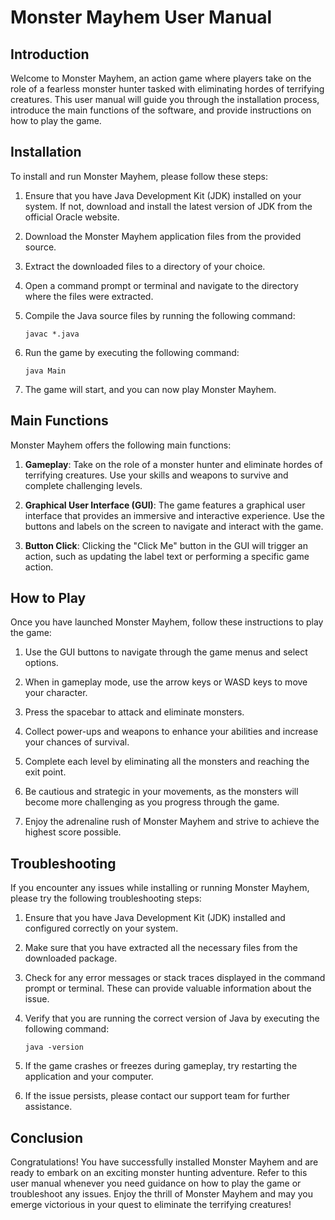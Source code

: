 # Monster Mayhem User Manual

## Introduction

Welcome to Monster Mayhem, an action game where players take on the role of a fearless monster hunter tasked with eliminating hordes of terrifying creatures. This user manual will guide you through the installation process, introduce the main functions of the software, and provide instructions on how to play the game.

## Installation

To install and run Monster Mayhem, please follow these steps:

1. Ensure that you have Java Development Kit (JDK) installed on your system. If not, download and install the latest version of JDK from the official Oracle website.

2. Download the Monster Mayhem application files from the provided source.

3. Extract the downloaded files to a directory of your choice.

4. Open a command prompt or terminal and navigate to the directory where the files were extracted.

5. Compile the Java source files by running the following command:

   ```
   javac *.java
   ```

6. Run the game by executing the following command:

   ```
   java Main
   ```

7. The game will start, and you can now play Monster Mayhem.

## Main Functions

Monster Mayhem offers the following main functions:

1. **Gameplay**: Take on the role of a monster hunter and eliminate hordes of terrifying creatures. Use your skills and weapons to survive and complete challenging levels.

2. **Graphical User Interface (GUI)**: The game features a graphical user interface that provides an immersive and interactive experience. Use the buttons and labels on the screen to navigate and interact with the game.

3. **Button Click**: Clicking the "Click Me" button in the GUI will trigger an action, such as updating the label text or performing a specific game action.

## How to Play

Once you have launched Monster Mayhem, follow these instructions to play the game:

1. Use the GUI buttons to navigate through the game menus and select options.

2. When in gameplay mode, use the arrow keys or WASD keys to move your character.

3. Press the spacebar to attack and eliminate monsters.

4. Collect power-ups and weapons to enhance your abilities and increase your chances of survival.

5. Complete each level by eliminating all the monsters and reaching the exit point.

6. Be cautious and strategic in your movements, as the monsters will become more challenging as you progress through the game.

7. Enjoy the adrenaline rush of Monster Mayhem and strive to achieve the highest score possible.

## Troubleshooting

If you encounter any issues while installing or running Monster Mayhem, please try the following troubleshooting steps:

1. Ensure that you have Java Development Kit (JDK) installed and configured correctly on your system.

2. Make sure that you have extracted all the necessary files from the downloaded package.

3. Check for any error messages or stack traces displayed in the command prompt or terminal. These can provide valuable information about the issue.

4. Verify that you are running the correct version of Java by executing the following command:

   ```
   java -version
   ```

5. If the game crashes or freezes during gameplay, try restarting the application and your computer.

6. If the issue persists, please contact our support team for further assistance.

## Conclusion

Congratulations! You have successfully installed Monster Mayhem and are ready to embark on an exciting monster hunting adventure. Refer to this user manual whenever you need guidance on how to play the game or troubleshoot any issues. Enjoy the thrill of Monster Mayhem and may you emerge victorious in your quest to eliminate the terrifying creatures!